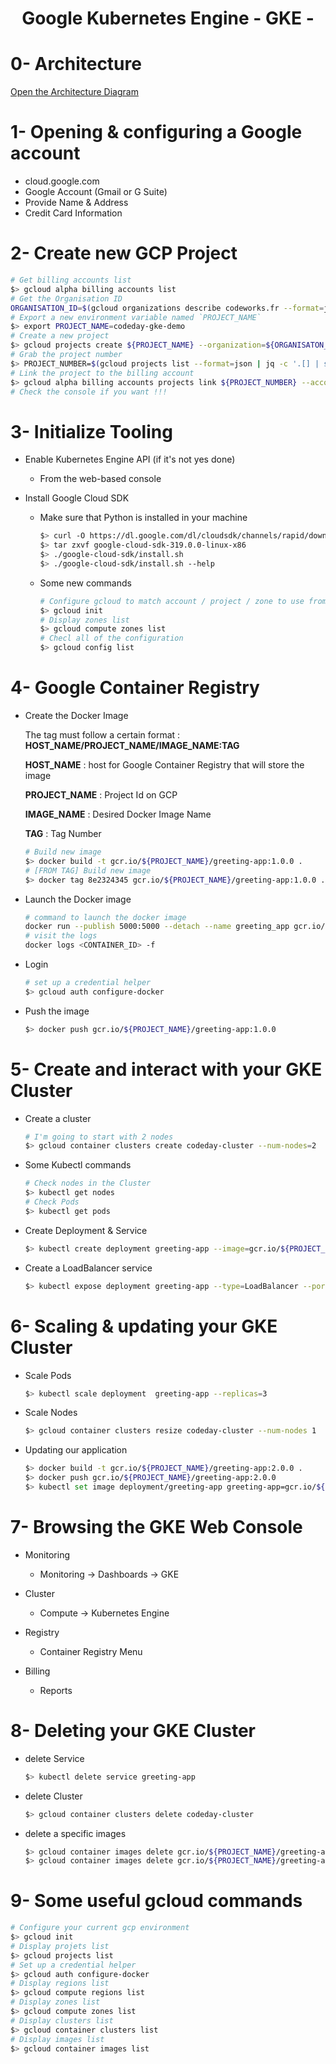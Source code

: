 # <center>Google Kubernetes Engine - GKE -</center>

0- Architecture
===

[Open the Architecture Diagram](https://app.diagrams.net/#G1_vhCo7SYZB3ZF2k-rKy4Un1OUcK6o3gF)

1- Opening & configuring a Google account
===

- cloud.google.com
- Google Account (Gmail or G Suite)
- Provide Name & Address
- Credit Card Information

2- Create new GCP Project
===

```bash
# Get billing accounts list
$> gcloud alpha billing accounts list
# Get the Organisation ID
ORGANISATION_ID=$(gcloud organizations describe codeworks.fr --format=json | jq '.name' | cut -f 2 -d '/' | sed 's/"//g')
# Export a new environment variable named `PROJECT_NAME`
$> export PROJECT_NAME=codeday-gke-demo
# Create a new project
$> gcloud projects create ${PROJECT_NAME} --organization=${ORGANISATON_ID}
# Grab the project number
$> PROJECT_NUMBER=$(gcloud projects list --format=json | jq -c '.[] | select(.name == env.PROJECT_NAME) | .projectNumber' | sed 's/"//g')
# Link the project to the billing account
$> gcloud alpha billing accounts projects link ${PROJECT_NUMBER} --account-id=0150EE-171E17-3E357F
# Check the console if you want !!!
```

3- Initialize Tooling
===

- Enable Kubernetes Engine API (if it's not yes done)
    
    * From the web-based console

- Install Google Cloud SDK
    
    * Make sure that Python is installed in your machine
    
        ```bash
        $> curl -O https://dl.google.com/dl/cloudsdk/channels/rapid/downloads/google-cloud-sdk-319.0.0-linux-x86.tar.gz
        $> tar zxvf google-cloud-sdk-319.0.0-linux-x86
        $> ./google-cloud-sdk/install.sh
        $> ./google-cloud-sdk/install.sh --help
        ```
    * Some new commands

        ```bash
        # Configure gcloud to match account / project / zone to use from scratch
        $> gcloud init
        # Display zones list
        $> gcloud compute zones list
        # Checl all of the configuration
        $> gcloud config list
        ```

4- Google Container Registry
===

- Create the Docker Image
 
    The tag must follow a certain format : **HOST_NAME/PROJECT_NAME/IMAGE_NAME:TAG**
    
    **HOST_NAME** : host for Google Container Registry that will store the image
    
    **PROJECT_NAME** : Project Id on GCP

    **IMAGE_NAME** : Desired Docker Image Name
    
    **TAG** : Tag Number
        
    ```bash 
    # Build new image 
    $> docker build -t gcr.io/${PROJECT_NAME}/greeting-app:1.0.0 .
    # [FROM TAG] Build new image
    $> docker tag 8e2324345 gcr.io/${PROJECT_NAME}/greeting-app:1.0.0 .
    ```
- Launch the Docker image

    ```bash
    # command to launch the docker image
    docker run --publish 5000:5000 --detach --name greeting_app gcr.io/${PROJECT_NAME}/greeting-app:1.0.0
    # visit the logs
    docker logs <CONTAINER_ID> -f
    ```

- Login

    ```bash
    # set up a credential helper
    $> gcloud auth configure-docker
    ```

- Push the image
    
    ```bash
    $> docker push gcr.io/${PROJECT_NAME}/greeting-app:1.0.0
    ```

5- Create and interact with your GKE Cluster
===

- Create a cluster
    
    ```bash
    # I'm going to start with 2 nodes
    $> gcloud container clusters create codeday-cluster --num-nodes=2
    ```

- Some Kubectl commands

    ```bash
    # Check nodes in the Cluster
    $> kubectl get nodes
    # Check Pods
    $> kubectl get pods
    ```
- Create Deployment & Service
    
    ```bash
    $> kubectl create deployment greeting-app --image=gcr.io/${PROJECT_NAME}/greeting-app:1.0.0
    ```

- Create a LoadBalancer service

    ```bash
    $> kubectl expose deployment greeting-app --type=LoadBalancer --port 5000 --target-port 5000
    ```

6- Scaling & updating your GKE Cluster
===

- Scale Pods

    ```bash
    $> kubectl scale deployment  greeting-app --replicas=3
    ```
   
- Scale Nodes
    
    ```bash
    $> gcloud container clusters resize codeday-cluster --num-nodes 1
    ```

- Updating our application
    
    ```bash
    $> docker build -t gcr.io/${PROJECT_NAME}/greeting-app:2.0.0 .
    $> docker push gcr.io/${PROJECT_NAME}/greeting-app:2.0.0
    $> kubectl set image deployment/greeting-app greeting-app=gcr.io/${PROJECT_NAME}/greeting-app:2.0.0
    ```

7- Browsing the GKE Web Console
===

- Monitoring
    - Monitoring -> Dashboards -> GKE

- Cluster
    - Compute -> Kubernetes Engine

- Registry
    - Container Registry Menu

- Billing
    - Reports

8- Deleting your GKE Cluster
===

- delete Service
    
    ```bash
    $> kubectl delete service greeting-app
    ```

- delete Cluster
    
    ```bash
    $> gcloud container clusters delete codeday-cluster
    ```

- delete a specific images

    ```bash
    $> gcloud container images delete gcr.io/${PROJECT_NAME}/greeting-app:1.0.0
    $> gcloud container images delete gcr.io/${PROJECT_NAME}/greeting-app:2.0.0
    ```

9- Some useful gcloud commands
===

```bash
# Configure your current gcp environment
$> gcloud init
# Display projets list
$> gcloud projects list
# Set up a credential helper
$> gcloud auth configure-docker
# Display regions list
$> gcloud compute regions list
# Display zones list
$> gcloud compute zones list
# Display clusters list
$> gcloud container clusters list
# Display images list
$> gcloud container images list
```
